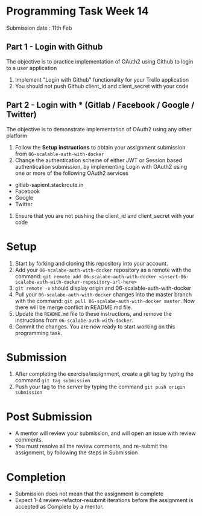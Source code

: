 # Programming Task Week 14

Submission date : 11th Feb

## Part 1 - Login with Github
The objective is to practice implementation of OAuth2 using Github to login to a user application

1. Implement "Login with Github" functionality for your Trello application
1. You should not push Github client_id and client_secret with your code

## Part 2 - Login with * (Gitlab / Facebook / Google / Twitter)

The objective is to demonstrate implementation of OAuth2 using any other platform

1. Follow the __Setup instructions__ to obtain your assignment submission from `06-scalable-auth-with-docker`
1. Change the authentication scheme of either JWT or Session based authentication submission, by implementing Login with OAuth2 using one or more of the following OAuth2 services
  - gitlab-sapient.stackroute.in
  - Facebook
  - Google
  - Twitter
1. Ensure that you are not pushing the client_id and client_secret with your code

# Setup
1. Start by forking and cloning this repository into your account.
1. Add your `06-scalabe-auth-with-docker` repository as a remote with the command: `git remote add 06-scalabe-auth-with-docker <insert-06-scalabe-auth-with-docker-repository-url-here>`
1. `git remote -v` should display origin and 06-scalable-auth-with-docker
1. Pull your `06-scalabe-auth-with-docker` changes into the master branch with the command: `git pull 06-scalabe-auth-with-docker master`. Now there will be merge conflict in README.md file.
1. Update the `README.md` file to these instructions, and remove the instructions from `06-scalabe-auth-with-docker`.
1. Commit the changes. You are now ready to start working on this programming task.

# Submission
1. After completing the exercise/assignment, create a git tag by typing the command `git tag submission`
2. Push your tag to the server by typing the command `git push origin submission`

# Post Submission
- A mentor will review your submission, and will open an issue with review comments.
- You must resolve all the review comments, and re-submit the assignment, by following the steps in Submission

# Completion
- Submission does not mean that the assignment is complete
- Expect 1-4 review-refactor-resubmit iterations before the assignment is accepted as Complete by a mentor.
